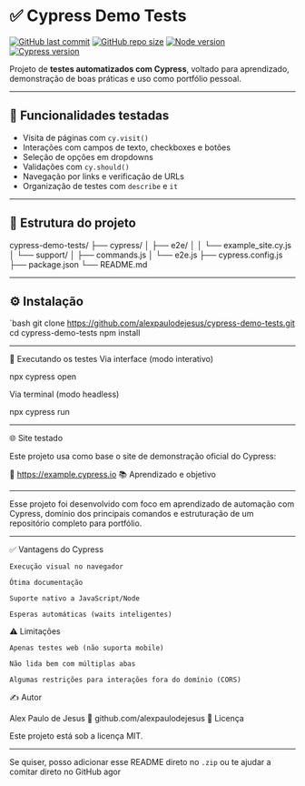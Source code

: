 # ✅ Cypress Demo Tests

[![GitHub last commit](https://img.shields.io/github/last-commit/alexpaulodejesus/cypress-demo-tests)](https://github.com/alexpaulodejesus/cypress-demo-tests)
[![GitHub repo size](https://img.shields.io/github/repo-size/alexpaulodejesus/cypress-demo-tests)](https://github.com/alexpaulodejesus/cypress-demo-tests)
[![Node version](https://img.shields.io/badge/node-%3E=18.x-brightgreen)](https://nodejs.org/)
[![Cypress version](https://img.shields.io/badge/cypress-12.17.4-blue)](https://docs.cypress.io/)

Projeto de **testes automatizados com Cypress**, voltado para aprendizado, demonstração de boas práticas e uso como portfólio pessoal.

---

## 🚀 Funcionalidades testadas

- Visita de páginas com `cy.visit()`
- Interações com campos de texto, checkboxes e botões
- Seleção de opções em dropdowns
- Validações com `cy.should()`
- Navegação por links e verificação de URLs
- Organização de testes com `describe` e `it`

---

## 📁 Estrutura do projeto

cypress-demo-tests/ ├── cypress/ │ ├── e2e/ │ │ └── example_site.cy.js │ └── support/ │ ├── commands.js │ └── e2e.js ├── cypress.config.js ├── package.json └── README.md


---

## ⚙️ Instalação

`bash
git clone https://github.com/alexpaulodejesus/cypress-demo-tests.git
cd cypress-demo-tests
npm install

---

🧪 Executando os testes
Via interface (modo interativo)

npx cypress open

Via terminal (modo headless)

npx cypress run

---

🌐 Site testado

Este projeto usa como base o site de demonstração oficial do Cypress:

🔗 https://example.cypress.io
📚 Aprendizado e objetivo

---

Esse projeto foi desenvolvido com foco em aprendizado de automação com Cypress, domínio dos principais comandos e estruturação de um repositório completo para portfólio.

---

✅ Vantagens do Cypress

    Execução visual no navegador

    Ótima documentação

    Suporte nativo a JavaScript/Node

    Esperas automáticas (waits inteligentes)

⚠️ Limitações

    Apenas testes web (não suporta mobile)

    Não lida bem com múltiplas abas

    Algumas restrições para interações fora do domínio (CORS)

✍️ Autor

Alex Paulo de Jesus
🔗 github.com/alexpaulodejesus
📌 Licença

Este projeto está sob a licença MIT.


---

Se quiser, posso adicionar esse README direto no `.zip` ou te ajudar a comitar direto no GitHub agor
